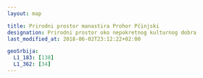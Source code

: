 ```yaml
---
layout: map

title: Prirodni prostor manastira Prohor Pčinjski
designation: Prirodni prostor oko nepokretnog kulturnog dobra
last_modified_at: 2018-06-02T23:12:22+02:00

geoSrbija:
  L1_183: [138]
  L1_362: [34]
---
```

